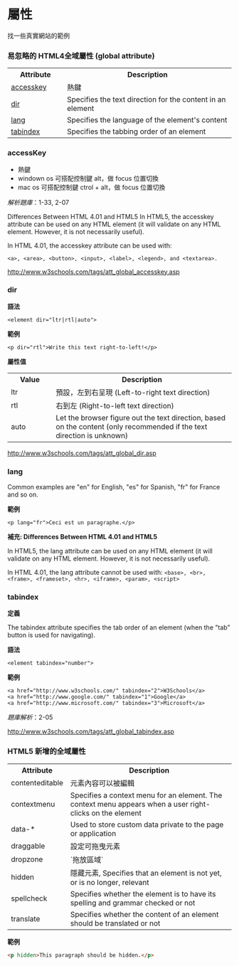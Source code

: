 # 屬性

找一些真實網站的範例

### 易忽略的 HTML4全域屬性 (global attribute)

<table class="w3-table-all notranslate">
<tbody><tr>
<th style="width:25%">Attribute</th>
<th>Description</th>
</tr>
<tr>
<td><a href="http://www.w3schools.com/tags/att_global_accesskey.asp">accesskey</a></td>
<td>熱鍵</td>
</tr>
<tr>
<td><a href="http://www.w3schools.com/tags/att_global_dir.asp">dir</a></td>
<td>Specifies the text direction for the content in an element</td>
</tr>
<tr>
<td><a href="http://www.w3schools.com/tags/att_global_lang.asp">lang</a></td>
<td>Specifies the language of the element's content</td>
</tr>
<tr>
    <td><a href="http://www.w3schools.com/tags/att_global_tabindex.asp">tabindex</a></td>
    <td>Specifies the tabbing order of an element</td>
  </tr>
</tbody></table>

### accessKey

* 熱鍵
* windown os 可搭配控制鍵 alt，做 focus 位置切換
* mac os 可搭配控制鍵 ctrol + alt，做 focus 位置切換

*解析題庫*：1-33, 2-07

Differences Between HTML 4.01 and HTML5
In HTML5, the accesskey attribute can be used on any HTML element (it will validate on any HTML element. However, it is not necessarily useful).

In HTML 4.01, the accesskey attribute can be used with:

```
<a>, <area>, <button>, <input>, <label>, <legend>, and <textarea>.
```

http://www.w3schools.com/tags/att_global_accesskey.asp

### dir

**語法**

`<element dir="ltr|rtl|auto">`

**範例**

`<p dir="rtl">Write this text right-to-left!</p>`

**屬性值**

<table>
  <tbody><tr>
		<th style="width:20%">Value</th>
    <th>Description</th>
  </tr>
  <tr>
    <td>ltr</td>
    <td>預設，左到右呈現 (Left-to-right text direction) </td>
  </tr>
  <tr>
    <td>rtl</td>
    <td>右到左 (Right-to-left text direction) </td>
  </tr>
  <tr>
    <td>auto</td>
    <td>Let the browser figure out the text direction, based on the content 	(only recommended if the text direction is unknown)</td>
  </tr>
</tbody></table>

http://www.w3schools.com/tags/att_global_dir.asp

### lang

Common examples are "en" for English, "es" for Spanish, "fr" for France and so on.

**範例**

`<p lang="fr">Ceci est un paragraphe.</p>`

**補充: Differences Between HTML 4.01 and HTML5**

In HTML5, the lang attribute can be used on any HTML element (it will validate on any HTML element. However, it is not necessarily useful).

In HTML 4.01, the lang attribute cannot be used with: `<base>, <br>, <frame>, <frameset>, <hr>, <iframe>, <param>, <script>`


### tabindex

**定義**

The tabindex attribute specifies the tab order of an element (when the "tab" button is used for navigating).

**語法**

`<element tabindex="number">`

**範例**

```
<a href="http://www.w3schools.com/" tabindex="2">W3Schools</a>
<a href="http://www.google.com/" tabindex="1">Google</a>
<a href="http://www.microsoft.com/" tabindex="3">Microsoft</a>
```

*題庫解析*：2-05

http://www.w3schools.com/tags/att_global_tabindex.asp

### HTML5 新增的全域屬性

<table>
<tbody><tr>
<th style="width:25%">Attribute</th>
<th>Description</th>
</tr>
<tr>
<td class="html5badge">contenteditable</a></td>
<td>元素內容可以被編輯</td>
</tr>
<tr>
<td class="html5badge">contextmenu</a></td>
<td>Specifies a context menu for an element. The context menu appears when a
user right-clicks on the element </td>
</tr>
<tr>
<td class="html5badge">data-*</a></td>
<td>Used to store custom data private to the page or application</td>
</tr>
<td class="html5badge">draggable</a></td>
<td>設定可拖曳元素</td>
</tr>
<tr>
<td class="html5badge">dropzone</a></td>
<td>`拖放區域`</td>
</tr>
<tr>
<td class="html5badge">hidden</a></td>
<td>隱藏元素, Specifies that an element is not yet, or is no longer, relevant</td>
</tr>
<tr>
<td class="html5badge">spellcheck</a></td>
<td>Specifies whether the element is to have its spelling and grammar checked or
not</td>
</tr>
<tr>
<td class="html5badge">translate</a></td>
<td>Specifies whether the content of an element should be translated or not</td>
</tr>
</tbody></table>


**範例**

```html
<p hidden>This paragraph should be hidden.</p>
```
